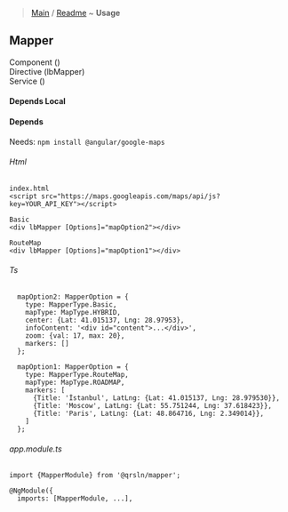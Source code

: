 > [Main](../readme.md) / [Readme](readme.md) ~ **Usage**

## Mapper
Component ()  
Directive (lbMapper)  
Service ()  

#### Depends Local

#### Depends
Needs: `npm install @angular/google-maps`  

###### Html
```
index.html
<script src="https://maps.googleapis.com/maps/api/js?key=YOUR_API_KEY"></script>
```
```
Basic 
<div lbMapper [Options]="mapOption2"></div>

RouteMap 
<div lbMapper [Options]="mapOption1"></div>
```
###### Ts
```
  mapOption2: MapperOption = {
    type: MapperType.Basic,
    mapType: MapType.HYBRID,
    center: {Lat: 41.015137, Lng: 28.97953},
    infoContent: '<div id="content">...</div>',
    zoom: {val: 17, max: 20},
    markers: []
  };

  mapOption1: MapperOption = {
    type: MapperType.RouteMap,
    mapType: MapType.ROADMAP,
    markers: [
      {Title: 'İstanbul', LatLng: {Lat: 41.015137, Lng: 28.979530}},
      {Title: 'Moscow', LatLng: {Lat: 55.751244, Lng: 37.618423}},
      {Title: 'Paris', LatLng: {Lat: 48.864716, Lng: 2.349014}},
    ]
  };
``` 
###### app.module.ts
```
import {MapperModule} from '@qrsln/mapper';

@NgModule({
  imports: [MapperModule, ...],

```  
